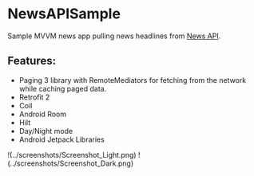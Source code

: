 # NewsAPISample
Sample MVVM news app pulling news headlines from [News API](https://newsapi.org).

## Features:
* Paging 3 library with RemoteMediators for fetching from the network while caching paged data.
* Retrofit 2
* Coil
* Android Room
* Hilt
* Day/Night mode
* Android Jetpack Libraries

!(../screenshots/Screenshot_Light.png)
!(../screenshots/Screenshot_Dark.png)